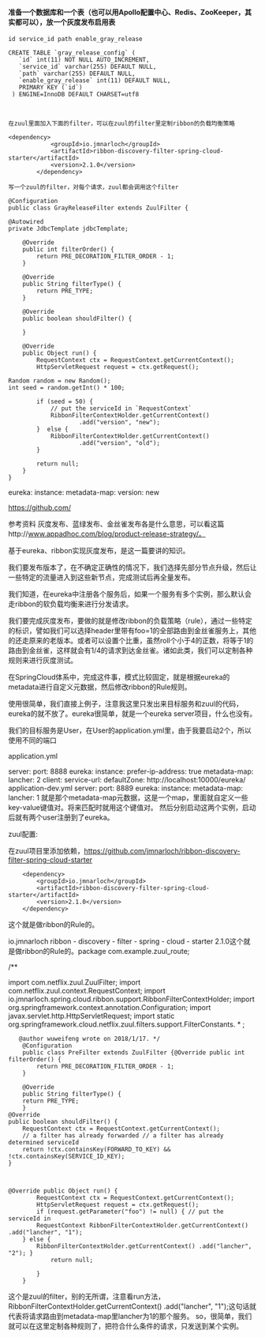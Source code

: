 
#### 准备一个数据库和一个表（也可以用Apollo配置中心、Redis、ZooKeeper，其实都可以），放一个灰度发布启用表

```
id service_id path enable_gray_release

CREATE TABLE `gray_release_config` (
   `id` int(11) NOT NULL AUTO_INCREMENT,
   `service_id` varchar(255) DEFAULT NULL,
   `path` varchar(255) DEFAULT NULL,
   `enable_gray_release` int(11) DEFAULT NULL,
   PRIMARY KEY (`id`)
 ) ENGINE=InnoDB DEFAULT CHARSET=utf8
 


在zuul里面加入下面的filter，可以在zuul的filter里定制ribbon的负载均衡策略

<dependency>
			<groupId>io.jmnarloch</groupId>
			<artifactId>ribbon-discovery-filter-spring-cloud-starter</artifactId>
			<version>2.1.0</version>
		</dependency>

写一个zuul的filter，对每个请求，zuul都会调用这个filter

@Configuration
public class GrayReleaseFilter extends ZuulFilter {

@Autowired
private JdbcTemplate jdbcTemplate;

    @Override
    public int filterOrder() {
        return PRE_DECORATION_FILTER_ORDER - 1;
    }
 
    @Override
    public String filterType() {
        return PRE_TYPE;
    }
 
    @Override
    public boolean shouldFilter() {
    	
    }
 
    @Override
    public Object run() {
        RequestContext ctx = RequestContext.getCurrentContext();
        HttpServletRequest request = ctx.getRequest();

Random random = new Random();
int seed = random.getInt() * 100;

        if (seed = 50) {
            // put the serviceId in `RequestContext`
            RibbonFilterContextHolder.getCurrentContext()
                    .add("version", "new");
        }  else {
            RibbonFilterContextHolder.getCurrentContext()
                    .add("version", "old");
        }
        
        return null;
    }
}
 ```

eureka:
instance:
metadata-map:
version: new














https://github.com/














参考资料
灰度发布、蓝绿发布、金丝雀发布各是什么意思，可以看这篇http://www.appadhoc.com/blog/product-release-strategy/。

基于eureka、ribbon实现灰度发布，是这一篇要讲的知识。

我们要发布版本了，在不确定正确性的情况下，我们选择先部分节点升级，然后让一些特定的流量进入到这些新节点，完成测试后再全量发布。



我们知道，在eureka中注册各个服务后，如果一个服务有多个实例，那么默认会走ribbon的软负载均衡来进行分发请求。

我们要完成灰度发布，要做的就是修改ribbon的负载策略（rule），通过一些特定的标识，譬如我们可以选择header里带有foo=1的全部路由到金丝雀服务上，其他的还走原来的老版本。或者可以设置个比重，虽然roll个小于4的正数，将等于1的路由到金丝雀，这样就会有1/4的请求到达金丝雀。诸如此类，我们可以定制各种规则来进行灰度测试。

在SpringCloud体系中，完成这件事，模式比较固定，就是根据eureka的metadata进行自定义元数据，然后修改ribbon的Rule规则。

使用很简单，我们直接上例子，注意我这里只发出来目标服务和zuul的代码，eureka的就不放了。eureka很简单，就是一个eureka server项目，什么也没有。

我们的目标服务是User，在User的application.yml里，由于我要启动2个，所以使用不同的端口

application.yml

server:
  port: 8888
eureka:
  instance:
    prefer-ip-address: true
    metadata-map:
      lancher: 2
  client:
    service-url:
      defaultZone: http://localhost:10000/eureka/
application-dev.yml
server:
  port: 8889
eureka:
  instance:
    metadata-map:
      lancher: 1
就是那个metadata-map元数据，这是一个map，里面就自定义一些key-value键值对。将来匹配时就用这个键值对。
然后分别启动这两个实例，启动后就有两个user注册到了eureka。

zuul配置:

在zuul项目里添加依赖，https://github.com/jmnarloch/ribbon-discovery-filter-spring-cloud-starter

		<dependency>
			<groupId>io.jmnarloch</groupId>
			<artifactId>ribbon-discovery-filter-spring-cloud-starter</artifactId>
			<version>2.1.0</version>
		</dependency>
这个就是做ribbon的Rule的。



io.jmnarloch ribbon - discovery - filter - spring - cloud - starter 2.1.0这个就是做ribbon的Rule的。package com.example.zuul_route;


/**

import com.netflix.zuul.ZuulFilter;
import com.netflix.zuul.context.RequestContext;
import io.jmnarloch.spring.cloud.ribbon.support.RibbonFilterContextHolder;
import org.springframework.context.annotation.Configuration;
import javax.servlet.http.HttpServletRequest;
import static org.springframework.cloud.netflix.zuul.filters.support.FilterConstants. * ;
       
       
       @author wuweifeng wrote on 2018/1/17. */
        @Configuration 
        public class PreFilter extends ZuulFilter {@Override public int filterOrder() {
            return PRE_DECORATION_FILTER_ORDER - 1;
        }

        @Override 
        public String filterType() {
	    return PRE_TYPE;
        }
	@Override 
	public boolean shouldFilter() {
		RequestContext ctx = RequestContext.getCurrentContext();
		// a filter has already forwarded // a filter has already determined serviceId 
		return !ctx.containsKey(FORWARD_TO_KEY) && !ctx.containsKey(SERVICE_ID_KEY);
	}
        
	
	
	@Override public Object run() {
            RequestContext ctx = RequestContext.getCurrentContext();
            HttpServletRequest request = ctx.getRequest();
            if (request.getParameter("foo") != null) { // put the serviceId in 
	    	RequestContext RibbonFilterContextHolder.getCurrentContext() .add("lancher", "1"); 
	    } else { 
	    	RibbonFilterContextHolder.getCurrentContext() .add("lancher", "2"); }
                return null;

            }
        }
这个是zuul的filter，别的无所谓，注意看run方法，RibbonFilterContextHolder.getCurrentContext() .add("lancher", "1");这句话就代表将请求路由到metadata-map里lancher为1的那个服务。
so，很简单，我们就可以在这里定制各种规则了，把符合什么条件的请求，只发送到某个实例。




